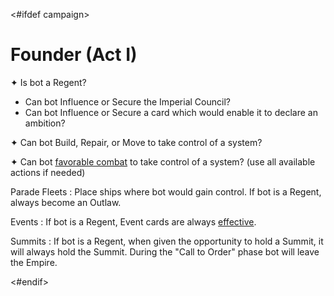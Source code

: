 <#ifdef campaign>
# Founder (Act I)

✦ Is bot a Regent?

- Can bot Influence or Secure the Imperial Council?
- Can bot Influence or Secure a card which would enable it to declare an ambition?

✦ Can bot Build, Repair, or Move to take control of a system?

✦ Can bot <ins>favorable combat</ins> to take control of a system? (use all available actions if needed)

Parade Fleets
: Place ships where bot would gain control. If bot is a Regent, always become an Outlaw.

Events
: If bot is a Regent, Event cards are always <ins>effective</ins>.

Summits
: If bot is a Regent, when given the opportunity to hold a Summit, it will always hold the Summit. During the "Call to Order" phase bot will leave the Empire.

<div class="pagebreak"> </div>
<#endif>